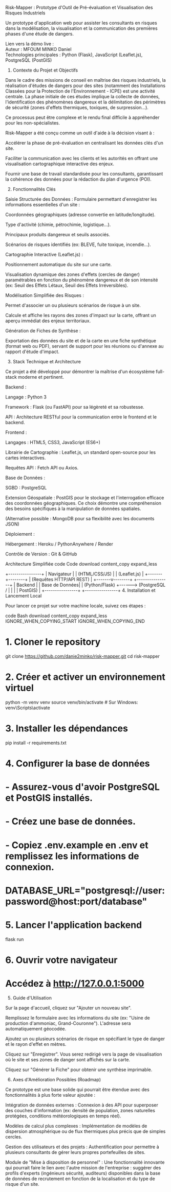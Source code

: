 Risk-Mapper : Prototype d'Outil de Pré-évaluation et Visualisation des Risques Industriels

Un prototype d'application web pour assister les consultants en risques dans la modélisation, la visualisation et la communication des premières phases d'une étude de dangers.

Lien vers la démo live : 
<br>
Auteur : MFOUM MINKO Daniel
<br>
Technologies principales : Python (Flask), JavaScript (Leaflet.js), PostgreSQL (PostGIS)

1. Contexte du Projet et Objectifs

Dans le cadre des missions de conseil en maîtrise des risques industriels, la réalisation d'études de dangers pour des sites (notamment des Installations Classées pour la Protection de l'Environnement - ICPE) est une activité centrale. La phase initiale de ces études implique la collecte de données, l'identification des phénomènes dangereux et la délimitation des périmètres de sécurité (zones d'effets thermiques, toxiques, de surpression...).

Ce processus peut être complexe et le rendu final difficile à appréhender pour les non-spécialistes.

Risk-Mapper a été conçu comme un outil d'aide à la décision visant à :

Accélérer la phase de pré-évaluation en centralisant les données clés d'un site.

Faciliter la communication avec les clients et les autorités en offrant une visualisation cartographique interactive des enjeux.

Fournir une base de travail standardisée pour les consultants, garantissant la cohérence des données pour la rédaction du plan d'urgence (POI).

2. Fonctionnalités Clés


Saisie Structurée des Données : Formulaire permettant d'enregistrer les informations essentielles d'un site :

Coordonnées géographiques (adresse convertie en latitude/longitude).

Type d'activité (chimie, pétrochimie, logistique...).

Principaux produits dangereux et seuils associés.

Scénarios de risques identifiés (ex: BLEVE, fuite toxique, incendie...).

Cartographie Interactive (Leaflet.js) :

Positionnement automatique du site sur une carte.

Visualisation dynamique des zones d'effets (cercles de danger) paramétrables en fonction du phénomène dangereux et de son intensité (ex: Seuil des Effets Létaux, Seuil des Effets Irréversibles).

Modélisation Simplifiée des Risques :

Permet d'associer un ou plusieurs scénarios de risque à un site.

Calcule et affiche les rayons des zones d'impact sur la carte, offrant un aperçu immédiat des enjeux territoriaux.

Génération de Fiches de Synthèse :

Exportation des données du site et de la carte en une fiche synthétique (format web ou PDF), servant de support pour les réunions ou d'annexe au rapport d'étude d'impact.

3. Stack Technique et Architecture

Ce projet a été développé pour démontrer la maîtrise d'un écosystème full-stack moderne et pertinent.

Backend :

Langage : Python 3

Framework : Flask (ou FastAPI) pour sa légèreté et sa robustesse.

API : Architecture RESTful pour la communication entre le frontend et le backend.

Frontend :

Langages : HTML5, CSS3, JavaScript (ES6+)

Librairie de Cartographie : Leaflet.js, un standard open-source pour les cartes interactives.

Requêtes API : Fetch API ou Axios.

Base de Données :

SGBD : PostgreSQL

Extension Géospatiale : PostGIS pour le stockage et l'interrogation efficace des coordonnées géographiques. Ce choix démontre une compréhension des besoins spécifiques à la manipulation de données spatiales.

(Alternative possible : MongoDB pour sa flexibilité avec les documents JSON)

Déploiement :

Hébergement : Heroku / PythonAnywhere / Render

Contrôle de Version : Git & GitHub

Architecture Simplifiée
code
Code
download
content_copy
expand_less

+----------------+
        |   Navigateur   |
        | (HTML/CSS/JS)  |
        |  (Leaflet.js)  |
        +-------+--------+
                |
     (Requêtes HTTP/API REST)
                |
        +-------v--------+      +----------------+
        |     Backend    |      | Base de Données|
        | (Python/Flask) +------> (PostgreSQL /  |
        |                |      |    PostGIS)    |
        +----------------+      +----------------+
4. Installation et Lancement Local

Pour lancer ce projet sur votre machine locale, suivez ces étapes :

code
Bash
download
content_copy
expand_less
IGNORE_WHEN_COPYING_START
IGNORE_WHEN_COPYING_END
# 1. Cloner le repository
git clone https://github.com/danie2minko/risk-mapper.git
cd risk-mapper

# 2. Créer et activer un environnement virtuel
python -m venv venv
source venv/bin/activate  # Sur Windows: venv\Scripts\activate

# 3. Installer les dépendances
pip install -r requirements.txt

# 4. Configurer la base de données
#    - Assurez-vous d'avoir PostgreSQL et PostGIS installés.
#    - Créez une base de données.
#    - Copiez .env.example en .env et remplissez les informations de connexion.
#      DATABASE_URL="postgresql://user:password@host:port/database"

# 5. Lancer l'application backend
flask run

# 6. Ouvrir votre navigateur
#    Accédez à http://127.0.0.1:5000
5. Guide d'Utilisation

Sur la page d'accueil, cliquez sur "Ajouter un nouveau site".

Remplissez le formulaire avec les informations du site (ex: "Usine de production d'ammoniac, Grand-Couronne"). L'adresse sera automatiquement géocodée.

Ajoutez un ou plusieurs scénarios de risque en spécifiant le type de danger et le rayon d'effet en mètres.

Cliquez sur "Enregistrer". Vous serez redirigé vers la page de visualisation où le site et ses zones de danger sont affichés sur la carte.

Cliquez sur "Générer la Fiche" pour obtenir une synthèse imprimable.

6. Axes d'Amélioration Possibles (Roadmap)

Ce prototype est une base solide qui pourrait être étendue avec des fonctionnalités à plus forte valeur ajoutée :

Intégration de données externes : Connexion à des API pour superposer des couches d'information (ex: densité de population, zones naturelles protégées, conditions météorologiques en temps réel).

Modèles de calcul plus complexes : Implémentation de modèles de dispersion atmosphérique ou de flux thermiques plus précis que de simples cercles.

Gestion des utilisateurs et des projets : Authentification pour permettre à plusieurs consultants de gérer leurs propres portefeuilles de sites.

Module de "Mise à disposition de personnel" : Une fonctionnalité innovante qui pourrait faire le lien avec l'autre mission de l'entreprise : suggérer des profils d'experts (ingénieurs sécurité, auditeurs) disponibles dans la base de données de recrutement en fonction de la localisation et du type de risque d'un site.


